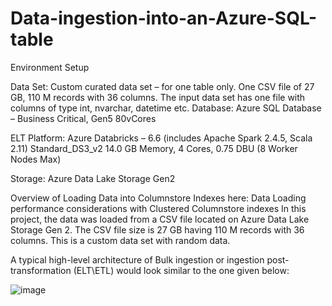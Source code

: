 # Data-ingestion-into-an-Azure-SQL-table

Environment Setup

Data Set:
Custom curated data set – for one table only. One CSV file of 27 GB, 110 M records with 36 columns. The input data set has one file with columns of type int, nvarchar, datetime etc.
Database:
Azure SQL Database – Business Critical, Gen5 80vCores

ELT Platform:
Azure Databricks – 6.6 (includes Apache Spark 2.4.5, Scala 2.11)
Standard_DS3_v2 14.0 GB Memory, 4 Cores, 0.75 DBU (8 Worker Nodes Max)

Storage:
Azure Data Lake Storage Gen2

Overview of Loading Data into Columnstore Indexes here: Data Loading performance considerations with Clustered Columnstore indexes
In this project, the data was loaded from a CSV file located on Azure Data Lake Storage Gen 2. The CSV file size is 27 GB having 110 M records with 36 columns. This is a custom data set with random data.

A typical high-level architecture of Bulk ingestion or ingestion post-transformation (ELT\ETL) would look similar to the one given below:
	
![image](https://github.com/josh2511/Data-ingestion-into-an-Azure-SQL-table/assets/47291459/5f9934b9-86f4-4abe-9599-5f5233d81120)

	
	
